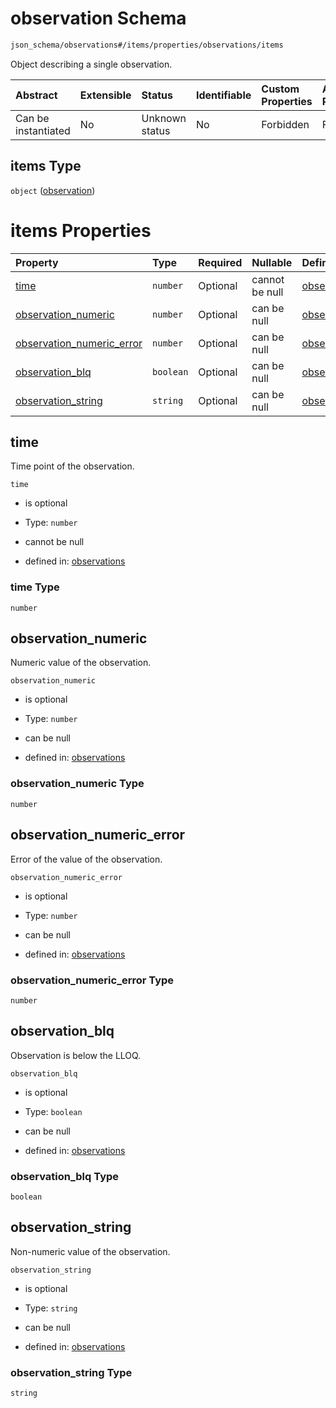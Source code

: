 # observation Schema

```txt
json_schema/observations#/items/properties/observations/items
```

Object describing a single observation.

| Abstract            | Extensible | Status         | Identifiable | Custom Properties | Additional Properties | Access Restrictions | Defined In                                                                           |
| :------------------ | :--------- | :------------- | :----------- | :---------------- | :-------------------- | :------------------ | :----------------------------------------------------------------------------------- |
| Can be instantiated | No         | Unknown status | No           | Forbidden         | Forbidden             | none                | [observations.schema.json\*](../out/observations.schema.json "open original schema") |

## items Type

`object` ([observation](observations-items-properties-observations-observation.md))

# items Properties

| Property                                                  | Type      | Required | Nullable       | Defined by                                                                                                                                                                                                          |
| :-------------------------------------------------------- | :-------- | :------- | :------------- | :------------------------------------------------------------------------------------------------------------------------------------------------------------------------------------------------------------------ |
| [time](#time)                                             | `number`  | Optional | cannot be null | [observations](observations-items-properties-observations-observation-properties-time.md "json_schema/observations#/items/properties/observations/items/properties/time")                                           |
| [observation\_numeric](#observation_numeric)              | `number`  | Optional | can be null    | [observations](observations-items-properties-observations-observation-properties-observation_numeric.md "json_schema/observations#/items/properties/observations/items/properties/observation_numeric")             |
| [observation\_numeric\_error](#observation_numeric_error) | `number`  | Optional | can be null    | [observations](observations-items-properties-observations-observation-properties-observation_numeric_error.md "json_schema/observations#/items/properties/observations/items/properties/observation_numeric_error") |
| [observation\_blq](#observation_blq)                      | `boolean` | Optional | can be null    | [observations](observations-items-properties-observations-observation-properties-observation_blq.md "json_schema/observations#/items/properties/observations/items/properties/observation_blq")                     |
| [observation\_string](#observation_string)                | `string`  | Optional | can be null    | [observations](observations-items-properties-observations-observation-properties-observation_string.md "json_schema/observations#/items/properties/observations/items/properties/observation_string")               |

## time

Time point of the observation.

`time`

*   is optional

*   Type: `number`

*   cannot be null

*   defined in: [observations](observations-items-properties-observations-observation-properties-time.md "json_schema/observations#/items/properties/observations/items/properties/time")

### time Type

`number`

## observation\_numeric

Numeric value of the observation.

`observation_numeric`

*   is optional

*   Type: `number`

*   can be null

*   defined in: [observations](observations-items-properties-observations-observation-properties-observation_numeric.md "json_schema/observations#/items/properties/observations/items/properties/observation_numeric")

### observation\_numeric Type

`number`

## observation\_numeric\_error

Error of the value of the observation.

`observation_numeric_error`

*   is optional

*   Type: `number`

*   can be null

*   defined in: [observations](observations-items-properties-observations-observation-properties-observation_numeric_error.md "json_schema/observations#/items/properties/observations/items/properties/observation_numeric_error")

### observation\_numeric\_error Type

`number`

## observation\_blq

Observation is below the LLOQ.

`observation_blq`

*   is optional

*   Type: `boolean`

*   can be null

*   defined in: [observations](observations-items-properties-observations-observation-properties-observation_blq.md "json_schema/observations#/items/properties/observations/items/properties/observation_blq")

### observation\_blq Type

`boolean`

## observation\_string

Non-numeric value of the observation.

`observation_string`

*   is optional

*   Type: `string`

*   can be null

*   defined in: [observations](observations-items-properties-observations-observation-properties-observation_string.md "json_schema/observations#/items/properties/observations/items/properties/observation_string")

### observation\_string Type

`string`
